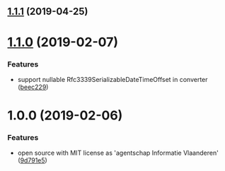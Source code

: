 ## [1.1.1](https://github.com/informatievlaanderen/rfc3339-datetimeoffset/compare/v1.1.0...v1.1.1) (2019-04-25)

# [1.1.0](https://github.com/informatievlaanderen/rfc3339-datetimeoffset/compare/v1.0.0...v1.1.0) (2019-02-07)


### Features

* support nullable Rfc3339SerializableDateTimeOffset in converter ([beec229](https://github.com/informatievlaanderen/rfc3339-datetimeoffset/commit/beec229))

# 1.0.0 (2019-02-06)


### Features

* open source with MIT license as 'agentschap Informatie Vlaanderen' ([9d791e5](https://github.com/informatievlaanderen/rfc3339-datetimeoffset/commit/9d791e5))

